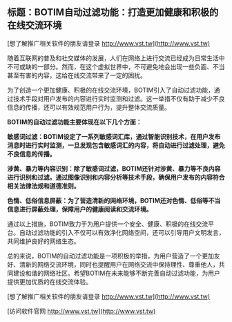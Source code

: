 ## **标题：BOTIM自动过滤功能：打造更加健康和积极的在线交流环境**

[想了解推广相关软件的朋友请登录 http://www.vst.tw](http://www.vst.tw)

随着互联网的普及和社交媒体的发展，人们在网络上进行交流已经成为日常生活中不可或缺的一部分。然而，在这个虚拟世界中，不可避免地会出现一些负面、不当甚至有害的内容，这给在线交流带来了一定的困扰。

为了创造一个更加健康、积极的在线交流环境，BOTIM引入了自动过滤功能，通过技术手段对用户发布的内容进行实时监测和过滤。这一举措不仅有助于减少不良信息的传播，还可以有效规范用户行为，提升整体交流质量。

**BOTIM的自动过滤功能主要体现在以下几个方面：**

**敏感词过滤：BOTIM设定了一系列敏感词汇库，通过智能识别技术，在用户发布消息时进行实时监测，一旦发现包含敏感词汇的内容，将自动进行过滤处理，避免不良信息的传播。**

**涉黄、暴力等内容识别：除了敏感词过滤，BOTIM还针对涉黄、暴力等不良内容进行识别和过滤。通过图像识别和内容分析等技术手段，确保用户发布的内容符合相关法律法规和道德准则。**

**色情、低俗信息屏蔽：为了营造清新的网络环境，BOTIM还对色情、低俗等不当信息进行屏蔽处理，保障用户的健康阅读和交流环境。**

通过以上措施，BOTIM致力于为用户提供一个安全、健康、积极的在线交流平台。自动过滤功能的引入不仅可以有效净化网络空间，还可以引导用户文明发言，共同维护良好的网络生态。

总的来说，BOTIM的自动过滤功能是一项积极的举措，为用户营造了一个更加友好、清新的网络交流环境，同时也提醒用户在网络交流中保持理性、尊重他人，共同建设和谐的网络社区。希望BOTIM在未来能够不断完善自动过滤功能，为用户提供更加优质的在线交流体验。

[想了解推广相关软件的朋友请登录 http://www.vst.tw](http://www.vst.tw)


[访问软件官网 http://www.vst.tw](http://www.vst.tw)
